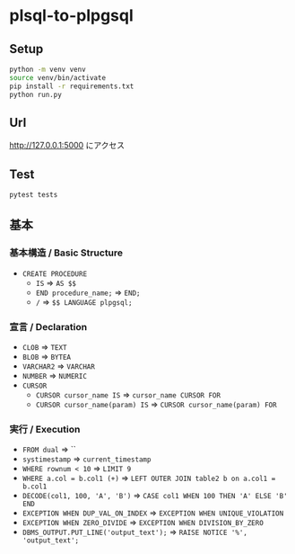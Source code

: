 # plsql-to-plpgsql

## Setup

```sh
python -m venv venv
source venv/bin/activate
pip install -r requirements.txt
python run.py
```

## Url

http://127.0.0.1:5000 にアクセス

## Test

```sh
pytest tests
```

## 基本

### 基本構造 / Basic Structure

- `CREATE PROCEDURE` 
  - `IS` => `AS $$`
  - `END procedure_name;` => `END;`
  - `/` => `$$ LANGUAGE plpgsql;`

### 宣言 / Declaration

- `CLOB` => `TEXT`
- `BLOB` => `BYTEA`
- `VARCHAR2` => `VARCHAR`
- `NUMBER` => `NUMERIC`
- `CURSOR` 
  - `CURSOR cursor_name IS` => `cursor_name CURSOR FOR`
  - `CURSOR cursor_name(param) IS` => `CURSOR cursor_name(param) FOR`

### 実行 / Execution

- `FROM dual` => ``
- `systimestamp` => `current_timestamp`
- `WHERE rownum < 10` => `LIMIT 9`
- `WHERE a.col = b.col1 (+)` => `LEFT OUTER JOIN table2 b on a.col1 = b.col1`
- `DECODE(col1, 100, 'A', 'B')` => `CASE col1 WHEN 100 THEN 'A' ELSE 'B' END`
- `EXCEPTION WHEN DUP_VAL_ON_INDEX` => `EXCEPTION WHEN UNIQUE_VIOLATION`
- `EXCEPTION WHEN ZERO_DIVIDE` => `EXCEPTION WHEN DIVISION_BY_ZERO`
- `DBMS_OUTPUT.PUT_LINE('output_text');` => `RAISE NOTICE '%', 'output_text';`
